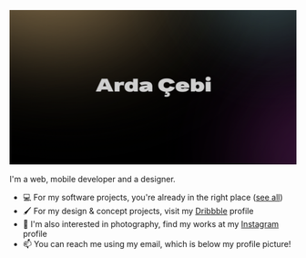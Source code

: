 ![Banner](https://github.com/ardacebi/ardacebi/blob/master/banner.png)


I'm a web, mobile developer and a designer.

- 💻 For my software projects, you're already in the right place ([see all](https://github.com/ardacebi?tab=repositories))
- 🖌 For my design & concept projects, visit my [Dribbble](https://dribbble.com/ardacebi) profile
- 📸 I'm also interested in photography, find my works at my [Instagram](https://instagram.com/arda.photography) profile
- 📫 You can reach me using my email, which is below my profile picture!
